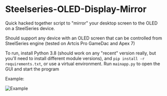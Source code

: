 # Steelseries-OLED-Display-Mirror

Quick hacked together script to "mirror" your desktop screen to the OLED on a SteelSeries device.

Should support any device with an OLED screen that can be controlled from SteelSeries engine (tested on Artcis Pro GameDac and Apex 7)

To run, install Python 3.8 (should work on any "recent" version really, but you'll need to install different module versions), and `pip install -r requirements.txt`, or use a virtual environment. Run `mainapp.py` to open the GUI and start the program

Example:

![Example](https://media.giphy.com/media/MFPNPTrkW0Rtncbrjx/giphy-downsized-large.gif)
